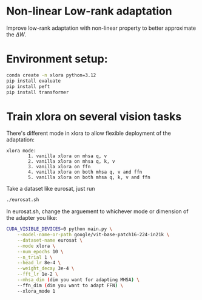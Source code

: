 # Non-linear Low-rank adaptation
Improve low-rank adaptation with non-linear property to better approximate the $\Delta W$.

# Environment setup:
```bash
conda create -n xlora python=3.12
pip install evaluate
pip install peft
pip install transformer
```

# Train xlora on several vision tasks

There's different mode in xlora to allow flexible deployment of the adaptation:
```
xlora mode:
        1. vanilla xlora on mhsa q, v
        2. vanilla xlora on mhsa q, k, v
        3. vanilla xlora on ffn
        4. vanilla xlora on both mhsa q, v and ffn
        5. vanilla xlora on both mhsa q, k, v and ffn
```

Take a dataset like eurosat, just run
```bash
./eurosat.sh
```
In eurosat.sh, change the arguement to whichever mode or dimension of the adapter you like:
```bash
CUDA_VISIBLE_DEVICES=0 python main.py \
    --model-name-or-path google/vit-base-patch16-224-in21k \
    --dataset-name eurosat \
    --mode xlora \
    --num_epochs 10 \
    --n_trial 1 \
    --head_lr 8e-4 \
    --weight_decay 3e-4 \
    --fft_lr 1e-2 \
    --mhsa_dim (dim you want for adapting MHSA) \
    --ffn_dim (dim you want to adapt FFN) \
    --xlora_mode 1 
```